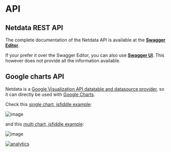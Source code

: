 # API

## Netdata REST API

The complete documentation of the Netdata API is available at the **[Swagger Editor](https://editor.swagger.io/?url=https://raw.githubusercontent.com/netdata/netdata/master/web/api/netdata-swagger.yaml)**.

If your prefer it over the Swagger Editor, you can also use **[Swagger UI](https://registry.my-netdata.io/swagger/#!/default/get_data)**. This however does not provide all the information available.

## Google charts API

Netdata is a [Google Visualization API datatable and datasource provider](https://developers.google.com/chart/interactive/docs/reference), so it can directly be used with [Google Charts](https://developers.google.com/chart/interactive/docs/).

Check this [single chart, jsfiddle example](https://jsfiddle.net/ktsaou/ensu4uws/9/):

![image](https://cloud.githubusercontent.com/assets/2662304/23824762/1e236b84-0685-11e7-89f4-06fdf67d873a.png)

and this [multi chart, jsfiddle example](https://jsfiddle.net/ktsaou/L5y2eqp2/):

![image](https://cloud.githubusercontent.com/assets/2662304/23824766/31a4a68c-0685-11e7-8429-8327cab64be2.png)

[![analytics](https://www.google-analytics.com/collect?v=1&aip=1&t=pageview&_s=1&ds=github&dr=https%3A%2F%2Fgithub.com%2Fnetdata%2Fnetdata&dl=https%3A%2F%2Fmy-netdata.io%2Fgithub%2Fweb%2Fapi%2FREADME&_u=MAC~&cid=5792dfd7-8dc4-476b-af31-da2fdb9f93d2&tid=UA-64295674-3)]()
